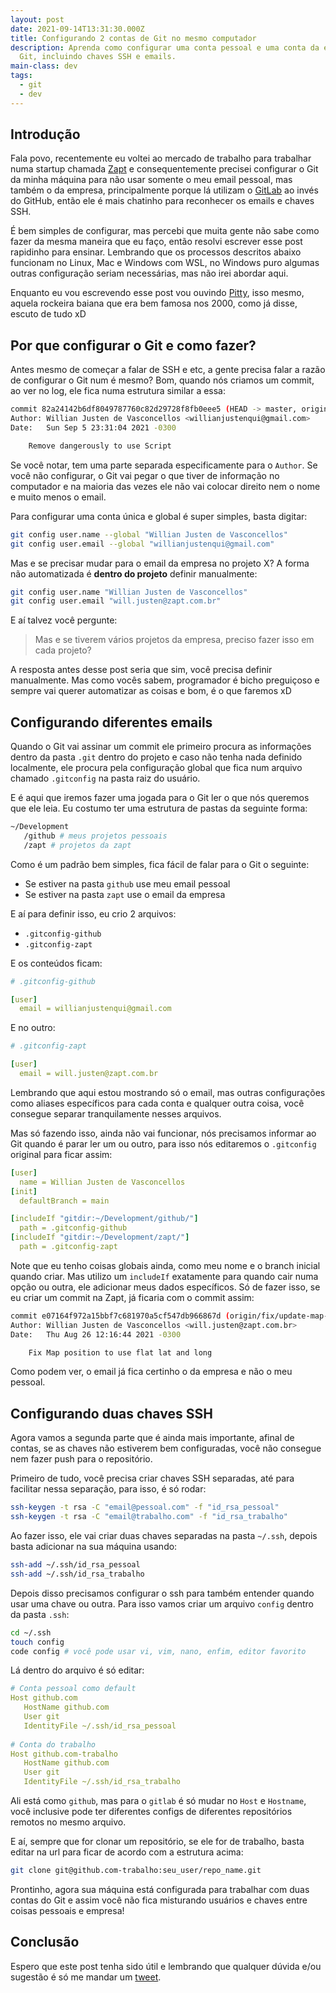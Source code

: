 ```yaml
---
layout: post
date: 2021-09-14T13:31:30.000Z
title: Configurando 2 contas de Git no mesmo computador
description: Aprenda como configurar uma conta pessoal e uma conta da empresa no
  Git, incluindo chaves SSH e emails.
main-class: dev
tags:
  - git
  - dev
---
```

## Introdução

Fala povo, recentemente eu voltei ao mercado de trabalho para trabalhar numa startup chamada [Zapt](https://zapt.com.br/) e consequentemente precisei configurar o Git da minha máquina para não usar somente o meu email pessoal, mas também o da empresa, principalmente porque lá utilizam o [GitLab](https://gitlab.com/) ao invés do GitHub, então ele é mais chatinho para reconhecer os emails e chaves SSH. 

É bem simples de configurar, mas percebi que muita gente não sabe como fazer da mesma maneira que eu faço, então resolvi escrever esse post rapidinho para ensinar. Lembrando que os processos descritos abaixo funcionam no Linux, Mac e Windows com WSL, no Windows puro algumas outras configuração seriam necessárias, mas não irei abordar aqui.

Enquanto eu vou escrevendo esse post vou ouvindo [Pitty](https://open.spotify.com/artist/2dmQ0vMD3THLMcz7DsvfaT?si=19mAEx4OQWeiYbx0duNobw&dl_branch=1), isso mesmo, aquela rockeira baiana que era bem famosa nos 2000, como já disse, escuto de tudo xD

## Por que configurar o Git e como fazer?

Antes mesmo de começar a falar de SSH e etc, a gente precisa falar a razão de configurar o Git num é mesmo? Bom, quando nós criamos um commit, ao ver no log, ele fica numa estrutura similar a essa:

```bash
commit 82a24142b6df8049787760c82d29728f8fb0eee5 (HEAD -> master, origin/master, origin/HEAD)
Author: Willian Justen de Vasconcellos <willianjustenqui@gmail.com>
Date:   Sun Sep 5 23:31:04 2021 -0300

    Remove dangerously to use Script
```

Se você notar, tem uma parte separada especificamente para o `Author`. Se você não configurar, o Git vai pegar o que tiver de informação no computador e na maioria das vezes ele não vai colocar direito nem o nome e muito menos o email.

Para configurar uma conta única e global é super simples, basta digitar:

```bash
git config user.name --global "Willian Justen de Vasconcellos"
git config user.email --global "willianjustenqui@gmail.com"
```

Mas e se precisar mudar para o email da empresa no projeto X? A forma não automatizada é **dentro do projeto** definir manualmente:

```bash
git config user.name "Willian Justen de Vasconcellos"
git config user.email "will.justen@zapt.com.br"
```

E aí talvez você pergunte:

> Mas e se tiverem vários projetos da empresa, preciso fazer isso em cada projeto?

A resposta antes desse post seria que sim, você precisa definir manualmente. Mas como vocês sabem, programador é bicho preguiçoso e sempre vai querer automatizar as coisas e bom, é o que faremos xD

## Configurando diferentes emails

Quando o Git vai assinar um commit ele primeiro procura as informações dentro da pasta `.git` dentro do projeto e caso não tenha nada definido localmente, ele procura pela configuração global que fica num arquivo chamado `.gitconfig` na pasta raiz do usuário.

E é aqui que iremos fazer uma jogada para o Git ler o que nós queremos que ele leia. Eu costumo ter uma estrutura de pastas da seguinte forma:

```bash
~/Development
   /github # meus projetos pessoais
   /zapt # projetos da zapt
```

Como é um padrão bem simples, fica fácil de falar para o Git o seguinte:

- Se estiver na pasta `github` use meu email pessoal
- Se estiver na pasta `zapt` use o email da empresa

E aí para definir isso, eu crio 2 arquivos:

- `.gitconfig-github`
- `.gitconfig-zapt`

E os conteúdos ficam:

```yaml
# .gitconfig-github

[user]
  email = willianjustenqui@gmail.com
```

E no outro:

```yaml
# .gitconfig-zapt

[user]
  email = will.justen@zapt.com.br
```

Lembrando que aqui estou mostrando só o email, mas outras configurações como aliases específicos para cada conta e qualquer outra coisa, você consegue separar tranquilamente nesses arquivos.

Mas só fazendo isso, ainda não vai funcionar, nós precisamos informar ao Git quando é parar ler um ou outro, para isso nós editaremos o `.gitconfig` original para ficar assim:

```yaml
[user]
  name = Willian Justen de Vasconcellos
[init]
  defaultBranch = main

[includeIf "gitdir:~/Development/github/"]
  path = .gitconfig-github
[includeIf "gitdir:~/Development/zapt/"]
  path = .gitconfig-zapt
```

Note que eu tenho coisas globais ainda, como meu nome e o branch inicial quando criar. Mas utilizo um `includeIf` exatamente para quando cair numa opção ou outra, ele adicionar meus dados específicos. Só de fazer isso, se eu criar um commit na Zapt, já ficaria com o commit assim:

```bash
commit e07164f972a15bbf7c681970a5cf547db966867d (origin/fix/update-map-use-lat-long, fix/update-map-use-lat-long)
Author: Willian Justen de Vasconcellos <will.justen@zapt.com.br>
Date:   Thu Aug 26 12:16:44 2021 -0300

    Fix Map position to use flat lat and long
```

Como podem ver, o email já fica certinho o da empresa e não o meu pessoal.

## Configurando duas chaves SSH

Agora vamos a segunda parte que é ainda mais importante, afinal de contas, se as chaves não estiverem bem configuradas, você não consegue nem fazer push para o repositório.

Primeiro de tudo, você precisa criar chaves SSH separadas, até para facilitar nessa separação, para isso, é só rodar:


```bash
ssh-keygen -t rsa -C "email@pessoal.com" -f "id_rsa_pessoal"
ssh-keygen -t rsa -C "email@trabalho.com" -f "id_rsa_trabalho"
```

Ao fazer isso, ele vai criar duas chaves separadas na pasta `~/.ssh`, depois basta adicionar na sua máquina usando:

```bash
ssh-add ~/.ssh/id_rsa_pessoal
ssh-add ~/.ssh/id_rsa_trabalho
```

Depois disso precisamos configurar o ssh para também entender quando usar uma chave ou outra. Para isso vamos criar um arquivo `config` dentro da pasta `.ssh`:

```bash
cd ~/.ssh
touch config
code config # você pode usar vi, vim, nano, enfim, editor favorito
```

Lá dentro do arquivo é só editar:

```yaml
# Conta pessoal como default
Host github.com
   HostName github.com
   User git
   IdentityFile ~/.ssh/id_rsa_pessoal
   
# Conta do trabalho
Host github.com-trabalho  
   HostName github.com
   User git
   IdentityFile ~/.ssh/id_rsa_trabalho
```

Ali está como `github`, mas para o `gitlab` é só mudar no `Host` e `Hostname`, você inclusive pode ter diferentes configs de diferentes repositórios remotos no mesmo arquivo.

E aí, sempre que for clonar um repositório, se ele for de trabalho, basta editar na url para ficar de acordo com a estrutura acima:

```bash
git clone git@github.com-trabalho:seu_user/repo_name.git
```

Prontinho, agora sua máquina está configurada para trabalhar com duas contas do Git e assim você não fica misturando usuários e chaves entre coisas pessoais e empresa!

## Conclusão

Espero que este post tenha sido útil e lembrando que qualquer dúvida e/ou sugestão é só me mandar um [tweet](https://twitter.com/Willian_justen).